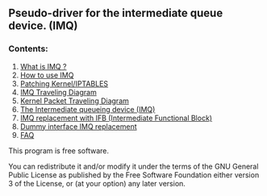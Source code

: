 Pseudo-driver for the intermediate queue device. (IMQ)
------------------------------------------------------

### Contents:
1. [What is IMQ ?](https://github.com/imq/linuximq/wiki/WhatIs)
2. [How to use IMQ](https://github.com/imq/linuximq/wiki/UsingIMQ)
3. [Patching Kernel/IPTABLES](https://github.com/imq/linuximq/wiki/PatchingKernel)
4. [IMQ Traveling Diagram](https://github.com/imq/linuximq/wiki/IMQ-traversal) 
5. [Kernel Packet Traveling Diagram](https://github.com/imq/linuximq/wiki/Kernel-Packet-Traveling-Diagram)
6. [The Intermediate queueing device (IMQ)](https://github.com/imq/linuximq/wiki/The-Intermediate-queueing-device)
7. [IMQ replacement with IFB (Intermediate Functional Block)](https://wiki.linuxfoundation.org/networking/ifb)
8. [Dummy interface IMQ replacement](http://lwn.net/Articles/121407/)
9. [FAQ](https://github.com/imq/linuximq/wiki/FAQ)




This program is free software.

You can redistribute it and/or modify it under the terms of the GNU General Public License 
as published by the Free Software Foundation either version 3 of the License, or (at your option) any later version.



